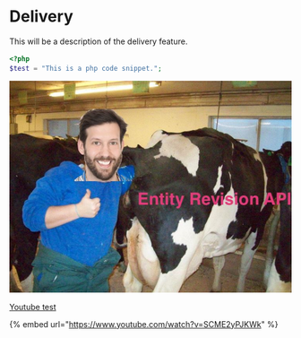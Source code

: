 # Delivery

This will be a description of the delivery feature.

```php
<?php
$test = "This is a php code snippet.";
```

![And this is an image](../.gitbook/assets/delivery.jpg)

[Youtube test](https://www.youtube.com/watch?v=SCME2yPJKWk)

{% embed url="https://www.youtube.com/watch?v=SCME2yPJKWk" %}



